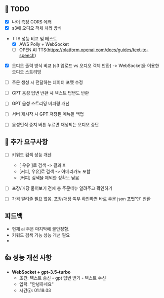 ## 👀 TODO
- [x] 나이 측정 CORS 에러
- [x] s3에 오디오 객체 처리 방식
+ TTS 성능 비교 및 테스트
  - [x] AWS Polly + WebSocket
  - [ ] OPEN AI TTS(https://platform.openai.com/docs/guides/text-to-speech)
- [x] 오디오 출력 방식 비교 (s3 업로드 vs 오디오 객체 반환) -> WebSocket을 이용한 오디오 스트리밍
- [ ] 주문 생성 시 전달하는 데이터 포맷 수정
- [ ] GPT 음성 답변 반환 시 텍스트 답변도 반환
- [ ] GPT 음성 스트리밍 버퍼링 개선
- [ ] 서버 재시작 시 GPT 저장된 메뉴들 백업
- [ ] 음성인식 중지 버튼 누르면 재생되는 오디오 중단


## :tada: 추가 요구사항
- [ ] 키워드 검색 성능 개선
  
  + [ 우유 ]로 검색 -> 결과 X
  +  [커피, 우유]로 검색 -> 아메리카노 포함
  +  [커피] 검색을 제외한 정확도 낮음
- [ ] 포장/매장 물어보기 전에 총 주문메뉴 알려주고 확인하기 
- [ ] 가격 알려줄 필요 없음. 포장/매장 여부 확인하면 바로 주문 json 포맷'만' 반환

## 피드백
+ 현재 ai 주문 마지막에 불안정함.
+ 키워드 검색 기능 성능 개선 필요
+ 


## :+1: 성능 개선 사항
+ **WebSocket + gpt-3.5-turbo**
  + 조건: 텍스트 송신 - gpt 답변 받기 - 텍스트 수신
  + 입력: "안녕하세요"
  + 시간🕥: 01:18:03 
